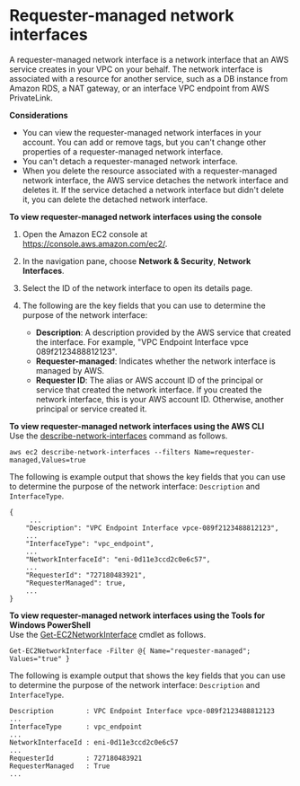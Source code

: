 # Requester\-managed network interfaces<a name="requester-managed-eni"></a>

A requester\-managed network interface is a network interface that an AWS service creates in your VPC on your behalf\. The network interface is associated with a resource for another service, such as a DB instance from Amazon RDS, a NAT gateway, or an interface VPC endpoint from AWS PrivateLink\.

**Considerations**
+ You can view the requester\-managed network interfaces in your account\. You can add or remove tags, but you can't change other properties of a requester\-managed network interface\.
+ You can't detach a requester\-managed network interface\.
+ When you delete the resource associated with a requester\-managed network interface, the AWS service detaches the network interface and deletes it\. If the service detached a network interface but didn't delete it, you can delete the detached network interface\.

**To view requester\-managed network interfaces using the console**

1. Open the Amazon EC2 console at [https://console\.aws\.amazon\.com/ec2/](https://console.aws.amazon.com/ec2/)\.

1. In the navigation pane, choose **Network & Security**, **Network Interfaces**\.

1. Select the ID of the network interface to open its details page\.

1. The following are the key fields that you can use to determine the purpose of the network interface:
   + **Description**: A description provided by the AWS service that created the interface\. For example, "VPC Endpoint Interface vpce 089f2123488812123"\.
   + **Requester\-managed**: Indicates whether the network interface is managed by AWS\.
   + **Requester ID**: The alias or AWS account ID of the principal or service that created the network interface\. If you created the network interface, this is your AWS account ID\. Otherwise, another principal or service created it\.

**To view requester\-managed network interfaces using the AWS CLI**  
Use the [describe\-network\-interfaces](https://docs.aws.amazon.com/cli/latest/reference/ec2/describe-network-interfaces.html) command as follows\.

```
aws ec2 describe-network-interfaces --filters Name=requester-managed,Values=true
```

The following is example output that shows the key fields that you can use to determine the purpose of the network interface: `Description` and `InterfaceType`\.

```
{
     ...
    "Description": "VPC Endpoint Interface vpce-089f2123488812123",
    ...
    "InterfaceType": "vpc_endpoint",
    ...
    "NetworkInterfaceId": "eni-0d11e3ccd2c0e6c57",
    ...
    "RequesterId": "727180483921",
    "RequesterManaged": true, 
    ...
}
```

**To view requester\-managed network interfaces using the Tools for Windows PowerShell**  
Use the [Get\-EC2NetworkInterface](https://docs.aws.amazon.com/powershell/latest/reference/items/Get-EC2NetworkInterface.html) cmdlet as follows\.

```
Get-EC2NetworkInterface -Filter @{ Name="requester-managed"; Values="true" }
```

The following is example output that shows the key fields that you can use to determine the purpose of the network interface: `Description` and `InterfaceType`\.

```
Description        : VPC Endpoint Interface vpce-089f2123488812123
...
InterfaceType      : vpc_endpoint
...
NetworkInterfaceId : eni-0d11e3ccd2c0e6c57
...
RequesterId        : 727180483921
RequesterManaged   : True 
...
```